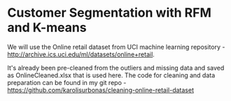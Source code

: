 # Customer Segmentation with RFM and K-means

We will use the Online retail dataset from UCI machine learning repository - http://archive.ics.uci.edu/ml/datasets/online+retail.

It's already been pre-cleaned from the outliers and missing data and saved as OnlineCleaned.xlsx that is used here. The code for cleaning and data preparation can be found in my git repo - https://github.com/karolisurbonas/cleaning-online-retail-dataset
